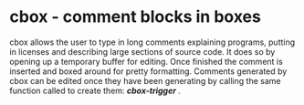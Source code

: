 # cbox - comment blocks in boxes
cbox allows the user to type in long comments explaining programs, putting in licenses
and describing large sections of source code. It does so by opening up a temporary buffer
for editing. Once finished the comment is inserted and boxed around for pretty
formatting. Comments generated by cbox can be edited once they have been generating
by calling the same function called to create them: ***cbox-trigger*** .
